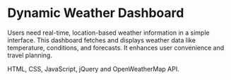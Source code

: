 # Dynamic Weather Dashboard

Users need real-time, location-based weather information in a simple interface. This dashboard fetches and displays weather data like temperature, conditions, and forecasts. It enhances user convenience and travel planning.

HTML, CSS, JavaScript, jQuery and OpenWeatherMap API.
